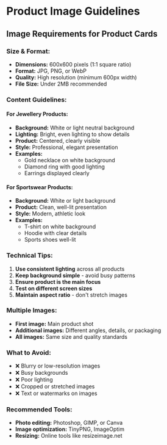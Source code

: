 # Product Image Guidelines

## Image Requirements for Product Cards

### **Size & Format:**
- **Dimensions:** 600x600 pixels (1:1 square ratio)
- **Format:** JPG, PNG, or WebP
- **Quality:** High resolution (minimum 600px width)
- **File Size:** Under 2MB recommended

### **Content Guidelines:**

#### **For Jewellery Products:**
- **Background:** White or light neutral background
- **Lighting:** Bright, even lighting to show details
- **Product:** Centered, clearly visible
- **Style:** Professional, elegant presentation
- **Examples:** 
  - Gold necklace on white background
  - Diamond ring with good lighting
  - Earrings displayed clearly

#### **For Sportswear Products:**
- **Background:** White or light background
- **Product:** Clean, well-lit presentation
- **Style:** Modern, athletic look
- **Examples:**
  - T-shirt on white background
  - Hoodie with clear details
  - Sports shoes well-lit

### **Technical Tips:**
1. **Use consistent lighting** across all products
2. **Keep background simple** - avoid busy patterns
3. **Ensure product is the main focus**
4. **Test on different screen sizes**
5. **Maintain aspect ratio** - don't stretch images

### **Multiple Images:**
- **First image:** Main product shot
- **Additional images:** Different angles, details, or packaging
- **All images:** Same size and quality standards

### **What to Avoid:**
- ❌ Blurry or low-resolution images
- ❌ Busy backgrounds
- ❌ Poor lighting
- ❌ Cropped or stretched images
- ❌ Text or watermarks on images

### **Recommended Tools:**
- **Photo editing:** Photoshop, GIMP, or Canva
- **Image optimization:** TinyPNG, ImageOptim
- **Resizing:** Online tools like resizeimage.net 